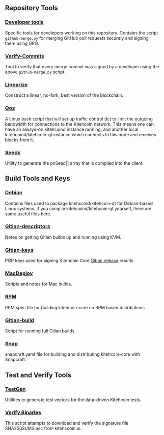 Repository Tools
---------------------

### [Developer tools](/contrib/devtools) ###
Specific tools for developers working on this repository.
Contains the script `github-merge.py` for merging GitHub pull requests securely and signing them using GPG.

### [Verify-Commits](/contrib/verify-commits) ###
Tool to verify that every merge commit was signed by a developer using the above `github-merge.py` script.

### [Linearize](/contrib/linearize) ###
Construct a linear, no-fork, best version of the blockchain.

### [Qos](/contrib/qos) ###

A Linux bash script that will set up traffic control (tc) to limit the outgoing bandwidth for connections to the Kitehcoin network. This means one can have an always-on kitehcoind instance running, and another local kitehcoind/kitehcoin-qt instance which connects to this node and receives blocks from it.

### [Seeds](/contrib/seeds) ###
Utility to generate the pnSeed[] array that is compiled into the client.

Build Tools and Keys
---------------------

### [Debian](/contrib/debian) ###
Contains files used to package kitehcoind/kitehcoin-qt
for Debian-based Linux systems. If you compile kitehcoind/kitehcoin-qt yourself, there are some useful files here.

### [Gitian-descriptors](/contrib/gitian-descriptors) ###
Notes on getting Gitian builds up and running using KVM.

### [Gitian-keys](/contrib/gitian-keys)
PGP keys used for signing Kitehcoin Core [Gitian release](/doc/release-process.md) results.

### [MacDeploy](/contrib/macdeploy) ###
Scripts and notes for Mac builds.

### [RPM](/contrib/rpm) ###
RPM spec file for building kitehcoin-core on RPM based distributions

### [Gitian-build](/contrib/gitian-build.sh) ###
Script for running full Gitian builds.

### [Snap](/contrib/snap) ###
snapcraft.yaml file for building and distributing kitehcoin-core with Snapcraft.

Test and Verify Tools
---------------------

### [TestGen](/contrib/testgen) ###
Utilities to generate test vectors for the data-driven Kitehcoin tests.

### [Verify Binaries](/contrib/verifybinaries) ###
This script attempts to download and verify the signature file SHA256SUMS.asc from kitehscoin.io.
